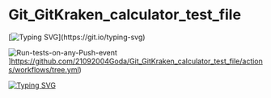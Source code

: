 # Git_GitKraken_calculator_test_file

[![Typing SVG](https://readme-typing-svg.herokuapp.com?color=%2336BCF7&lines=Status+of+Last+Deployment:)](https://git.io/typing-svg)

![Run-tests-on-any-Push-event](https://github.com/21092004Goda/Git_GitKraken_calculator_test_file/actions/workflows/tree.yml/badge.svg)]<https://github.com/21092004Goda/Git_GitKraken_calculator_test_file/actions/workflows/tree.yml>)


[![Typing SVG](https://readme-typing-svg.herokuapp.com?color=%2332BCF7&lines=001010010100011101110010001000110001000010010010001000010101100010110110110101000011101111110011101110101111010111111011101011101100110101100101010101001010111010111010101011010101010100101010101010101111010101000111010110101010101100110101010101001011010110101000011101101111110001000010000010111010100)](https://git.io/typing-svg)
